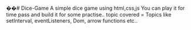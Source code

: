 ��#   D i c e - G a m e 
 A simple dice game using html,css,js
You can play it for time pass and build it for some practise..
topic covered = Topics like setInterval, eventListeners, Dom, arrow functions etc.. 
